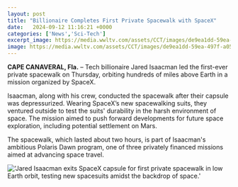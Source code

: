 ```yaml
---
layout: post
title: "Billionaire Completes First Private Spacewalk with SpaceX"
date:   2024-09-12 11:16:21 +0000
categories: ['News','Sci-Tech']
excerpt_image: https://media.wwltv.com/assets/CCT/images/de9ea1dd-59ea-497f-a05b-6b8f7c9c95fc/20240911T193415/de9ea1dd-59ea-497f-a05b-6b8f7c9c95fc_750x422.jpg
image: https://media.wwltv.com/assets/CCT/images/de9ea1dd-59ea-497f-a05b-6b8f7c9c95fc/20240911T193415/de9ea1dd-59ea-497f-a05b-6b8f7c9c95fc_750x422.jpg
---
```


**CAPE CANAVERAL, Fla.** – Tech billionaire Jared Isaacman led the first-ever private spacewalk on Thursday, orbiting hundreds of miles above Earth in a mission organized by SpaceX.

Isaacman, along with his crew, conducted the spacewalk after their capsule was depressurized. Wearing SpaceX’s new spacewalking suits, they ventured outside to test the suits' durability in the harsh environment of space. The mission aimed to push forward developments for future space exploration, including potential settlement on Mars.

The spacewalk, which lasted about two hours, is part of Isaacman's ambitious Polaris Dawn program, one of three privately financed missions aimed at advancing space travel.

!['Jared Isaacman exits SpaceX capsule for first private spacewalk in low Earth orbit, testing new spacesuits amidst the backdrop of space.'](https://media.wwltv.com/assets/CCT/images/de9ea1dd-59ea-497f-a05b-6b8f7c9c95fc/20240911T193415/de9ea1dd-59ea-497f-a05b-6b8f7c9c95fc_750x422.jpg)
